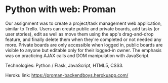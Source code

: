 # Python with web: Proman
Our assignment was to create a project/task management web application, similar to Trello. Users can create public and private boards, add tasks (or user stories), edit as well as move them using the app's drag-and-drop feature, and finally delete them when they're completed or not needed any more. Private boards are only accessible when logged in, public boards are visible to anyone but editable only for their logged-in owner. The emphasis was on practicing AJAX calls and DOM manipulation with JavaScript.

Technologies: Python / Flask, JavaScript, HTML5, CSS3.

Heroku link: https://proman-backendboys.herokuapp.com/
